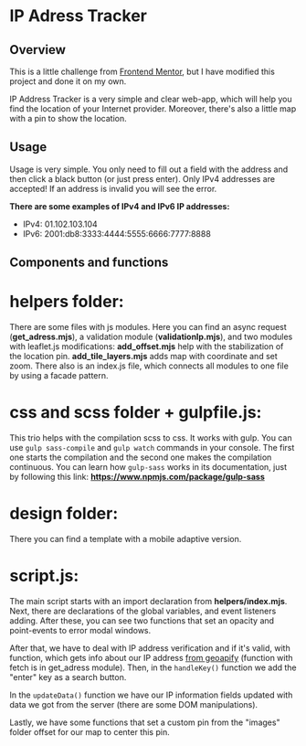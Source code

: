 # IP Adress Tracker

## Overview

This is a little challenge from [Frontend Mentor](__https://www.frontendmentor.io/challenges/ip-address-tracker-I8-0yYAH0__), but I have modified this project and done it on my own.

IP Address Tracker is a very simple and clear web-app, which will help you find the location of your Internet provider.
Moreover, there's also a little map with a pin to show the location. 

## Usage

Usage is very simple. You only need to fill out a field with the address and then click a black button (or just press enter).
Only IPv4 addresses are accepted! If an address is invalid you will see the error.

**There are some examples of IPv4 and IPv6 IP addresses:**
 * IPv4: 01.102.103.104 
 * IPv6: 2001:db8:3333:4444:5555:6666:7777:8888


## Components and functions


# helpers folder:

There are some files with js modules. Here you can find an async request (__get_adress.mjs__), a validation module (__validationIp.mjs__), and two modules with leaflet.js modifications: __add_offset.mjs__ help with the stabilization of the location pin. __add_tile_layers.mjs__ adds map with coordinate and set zoom. There also is
an index.js file, which connects all modules to one file by using a facade pattern.

# css and scss folder + gulpfile.js:

This trio helps with the compilation scss to css. It works with gulp. You can use `gulp sass-compile` and `gulp watch` commands in your console. The first one starts the compilation and the second one makes the compilation continuous.
You can learn how `gulp-sass` works in its documentation, just by following this link: __https://www.npmjs.com/package/gulp-sass__

# design folder:

There you can find a template with a mobile adaptive version.

# script.js:

The main script starts with an import declaration from __helpers/index.mjs__. Next, there are declarations of the global variables, and event listeners adding. After these, you can see two functions that set an opacity and point-events to error modal windows.

After that, we have to deal with IP address verification and if it's valid, with function, which gets info about our IP address [from geoapify](https://www.geoapify.com) (function with fetch is in get_adress module). Then, in the `handleKey()` function we add the "enter" key as a search button.

In the `updateData()` function we have our IP information fields updated with data we got from the server (there are some DOM manipulations). 

Lastly, we have some functions that set a custom pin from the "images" folder offset for our map to center this pin.


